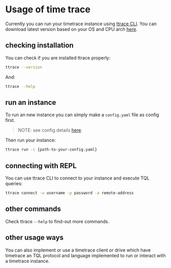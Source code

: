 # Usage of time trace

Currently you can run your timetrace instance using [ttrace CLI](../../cmd/main.go). 
You can download latest version based on your OS and CPU arch [here](https://github.com/zurvan-lab/TimeTrace/releases).

## checking installation

You can check if you are installed ttrace properly:
```sh
ttrace --version
```

And:
```sh
ttrace --help
```

## run an instance

To run an new instance you can simply make a `config.yaml` file as config first.

> NOTE: see config details [here](../config/config.md).

Then run your instance:

```sh
ttrace run -c {path-to-your-config.yaml}
```

## connecting with REPL

You can use ttrace CLI to connect to your instance and execute TQL queries:

```sh
ttrace connect -u username -p password -a remote-address
```

## other commands

Check ttrace `--help` to find-out more commands.

## other usage ways

You can also implement or use a timetrace client or drive which have timetrace an TQL protocol and language implemented to run or interact with a timetrace instance.
